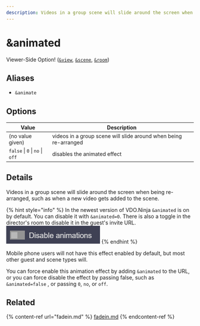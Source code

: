 ```yaml
---
description: Videos in a group scene will slide around the screen when being re-arranged
---
```


# \&animated

Viewer-Side Option! ([`&view`](view.md), [`&scene`](scene.md), [`&room`](../../general-settings/room.md))

## Aliases

* `&animate`

## Options

| Value                           | Description                                                      |
| ------------------------------- | ---------------------------------------------------------------- |
| (no value given)                | videos in a group scene will slide around when being re-arranged |
| `false` \| `0` \| `no` \| `off` | disables the animated effect                                     |

## Details

Videos in a group scene will slide around the screen when being re-arranged, such as when a new video gets added to the scene.

{% hint style="info" %}
In the newest version of VDO.Ninja `&animated` is on by default. You can disable it with `&animated=0`. There is also a toggle in the director's room to disable it in the guest's invite URL.\
![](<../../.gitbook/assets/image (10).png>)
{% endhint %}

Mobile phone users will not have this effect enabled by default, but most other guest and scene types will.

You can force enable this animation effect by adding `&animated` to the URL, or you can force disable the effect by passing false, such as `&animated=false` , or passing `0`, `no`, or `off`.

## Related

{% content-ref url="fadein.md" %}
[fadein.md](fadein.md)
{% endcontent-ref %}
